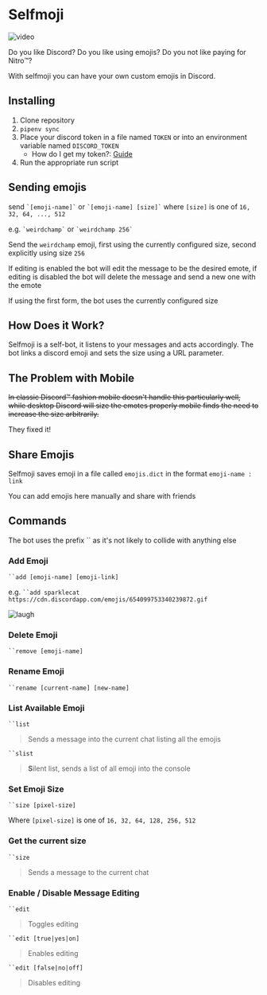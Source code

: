 # Selfmoji

![video](https://i.imgur.com/Jf1kGKm.gif)

Do you like Discord? Do you like using emojis? Do you not like paying for Nitro:tm:?

With selfmoji you can have your own custom emojis in Discord.

## Installing

1. Clone repository
2. `pipenv sync`
3. Place your discord token in a file named `TOKEN` or into an environment variable named `DISCORD_TOKEN`
    - How do I get my token?: [Guide](https://github.com/Tyrrrz/DiscordChatExporter/wiki/Obtaining-Token-and-Channel-IDs)
4. Run the appropriate run script

## Sending emojis

send `` `[emoji-name]` `` or `` `[emoji-name] [size]` `` where `[size]` is one of `16, 32, 64, ..., 512`

e.g. `` `weirdchamp` `` or `` `weirdchamp 256` ``

Send the `weirdchamp` emoji, first using the currently configured size, second explicitly using size `256`

If editing is enabled the bot will edit the message to be the desired emote, if editing is disabled the bot will delete the message and send a new one with the emote

If using the first form, the bot uses the currently configured size

## How Does it Work?

Selfmoji is a self-bot, it listens to your messages and acts accordingly. The bot links a discord emoji and sets the size using a URL parameter.

## The Problem with Mobile

~~In classic Discord:tm: fashion mobile doesn't handle this particularly well, while desktop Discord will size the emotes properly mobile finds the need to increase the size arbitrarily.~~

They fixed it!

## Share Emojis

Selfmoji saves emoji in a file called `emojis.dict` in the format `emoji-name : link`

You can add emojis here manually and share with friends

## Commands

The bot uses the prefix `` as it's not likely to collide with anything else

### Add Emoji

``` ``add [emoji-name] [emoji-link] ```

e.g. ``` ``add sparklecat https://cdn.discordapp.com/emojis/654099753340239872.gif ```

![laugh](https://i.imgur.com/fuCfyS2.gif)

### Delete Emoji

``` ``remove [emoji-name] ```

### Rename Emoji

``` ``rename [current-name] [new-name] ```

### List Available Emoji

``` ``list ```

> Sends a message into the current chat listing all the emojis

``` ``slist ```

> **S**ilent list, sends a list of all emoji into the console

### Set Emoji Size

``` ``size [pixel-size] ```

Where `[pixel-size]` is one of `16, 32, 64, 128, 256, 512`

### Get the current size

``` ``size ```

> Sends a message to the current chat

### Enable / Disable Message Editing

``` ``edit ```

> Toggles editing

``` ``edit [true|yes|on] ```

> Enables editing

``` ``edit [false|no|off] ```

> Disables editing
